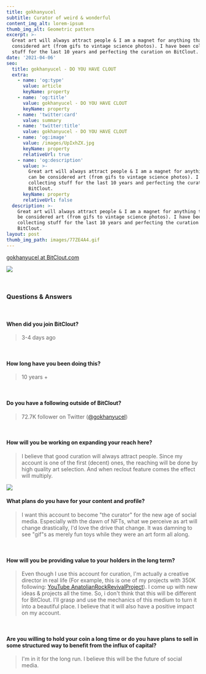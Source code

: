 ```yaml
---
title: gokhanyucel
subtitle: Curator of weird & wonderful
content_img_alt: lorem-ipsum
thumb_img_alt: Geometric pattern
excerpt: >-
  Great art will always attract people & I am a magnet for anything that can be
  considered art (from gifs to vintage science photos). I have been collecting
  stuff for the last 10 years and perfecting the curation on BitClout.
date: '2021-04-06'
seo:
  title: gokhanyucel - DO YOU HAVE CLOUT
  extra:
    - name: 'og:type'
      value: article
      keyName: property
    - name: 'og:title'
      value: gokhanyucel - DO YOU HAVE CLOUT
      keyName: property
    - name: 'twitter:card'
      value: summary
    - name: 'twitter:title'
      value: gokhanyucel - DO YOU HAVE CLOUT
    - name: 'og:image'
      value: /images/UpIxhZX.jpg
      keyName: property
      relativeUrl: true
    - name: 'og:description'
      value: >-
        Great art will always attract people & I am a magnet for anything that
        can be considered art (from gifs to vintage science photos). I have been
        collecting stuff for the last 10 years and perfecting the curation on
        BitClout.
      keyName: property
      relativeUrl: false
  description: >-
    Great art will always attract people & I am a magnet for anything that can
    be considered art (from gifs to vintage science photos). I have been
    collecting stuff for the last 10 years and perfecting the curation on
    BitClout.
layout: post
thumb_img_path: images/77ZE4A4.gif
---
```

[gokhanyucel at BitClout.com](https://bitclout.com/u/gokhanyucel)

![](/images/77ZE4A4.jpg)

<br>

### Questions & Answers

<br>

#### When did you join BitClout?

> 3-4 days ago

<br>

#### How long have you been doing this?

> 10 years +

<br>

#### Do you have a following outside of BitClout?

> 72.7K follower on Twitter ([@gokhanyucel](https://twitter.com/gokhanyucel))

<br>

#### How will you be working on expanding your reach here?

> I believe that good curation will always attract people. Since my account is one of the first (decent) ones, the reaching will be done by high quality art selection. And when reclout  feature comes the effect will multiply.

![](/images/77ZE4A4.jpg)
<br>

#### What plans do you have for your content and profile?

> I want this account to become "the curator" for the new age of social media. Especially with the dawn of NFTs, what we perceive as art will change drastically, I'd love the drive that change. It was damning to see "gif"s as merely fun toys while they were an art form all along.

<br>

#### How will you be providing value to your holders in the long term?

> Even though I use this account for curation, I'm actually a creative director in real life (For example, this is one of my projects with 350K following: [YouTube AnatolianRockRevivalProject](https://www.youtube.com/c/AnatolianRockRevivalProject/featured)). I come up with new ideas & projects all the time. So, i don't think that this will be different for BitClout. I'll grasp and use the mechanics of this medium to turn it into a beautiful place. I believe that it will also have a positive impact on my account.

<br>

#### Are you willing to hold your coin a long time or do you have plans to sell in some structured way to benefit from the influx of capital?

> I'm in it for the long run. I believe this will be the future of social media.
